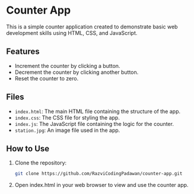 # Counter App

This is a simple counter application created to demonstrate basic web development skills using HTML, CSS, and JavaScript.

## Features

- Increment the counter by clicking a button.
- Decrement the counter by clicking another button.
- Reset the counter to zero.

## Files

- `index.html`: The main HTML file containing the structure of the app.
- `index.css`: The CSS file for styling the app.
- `index.js`: The JavaScript file containing the logic for the counter.
- `station.jpg`: An image file used in the app.

## How to Use

1. Clone the repository:
   ```sh
   git clone https://github.com/RazviCodingPadawan/counter-app.git
   
2. Open index.html in your web browser to view and use the counter app.